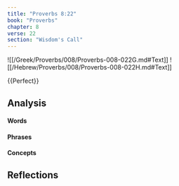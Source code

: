 ```yaml
---
title: "Proverbs 8:22"
book: "Proverbs"
chapter: 8
verse: 22
section: "Wisdom's Call"
---
```

![[/Greek/Proverbs/008/Proverbs-008-022G.md#Text]]
![[/Hebrew/Proverbs/008/Proverbs-008-022H.md#Text]]

{{Perfect}}

## Analysis

#### Words

#### Phrases

#### Concepts

## Reflections
